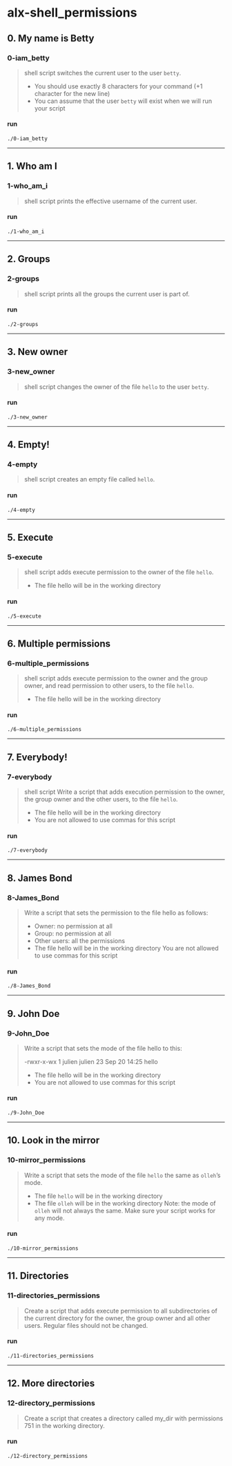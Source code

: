 # alx-shell_permissions

## 0. My name is Betty

### 0-iam_betty
> shell script  switches the current user to the user `betty`.
>
> - You should use exactly 8 characters for your command (+1 character for the new line)
> - You can assume that the user `betty` will exist when we will run your script
#### run
    ./0-iam_betty
___
## 1. Who am I

### 1-who_am_i
> shell script prints the effective username of the current user.
#### run
    ./1-who_am_i
___
## 2. Groups

### 2-groups
> shell script prints all the groups the current user is part of.
#### run
    ./2-groups
___
## 3. New owner

### 3-new_owner
> shell script changes the owner of the file `hello` to the user `betty`.
#### run
    ./3-new_owner
___
## 4. Empty!

### 4-empty
> shell script creates an empty file called `hello`.
#### run
    ./4-empty
___
## 5. Execute

### 5-execute
> shell script adds execute permission to the owner of the file `hello`.
>
> - The file hello will be in the working directory
#### run
    ./5-execute
___
## 6. Multiple permissions

### 6-multiple_permissions
> shell script adds execute permission to the owner and the group owner, and read permission to other users, to the file `hello`.
>
> - The file hello will be in the working directory
#### run
    ./6-multiple_permissions
___
## 7. Everybody!

### 7-everybody
> shell script Write a script that adds execution permission to the owner, the group owner and the other users, to the file `hello`.
>
> - The file hello will be in the working directory
> - You are not allowed to use commas for this script
#### run
    ./7-everybody
___
## 8. James Bond

### 8-James_Bond
> Write a script that sets the permission to the file hello as follows:
> 
> - Owner: no permission at all
> - Group: no permission at all
> - Other users: all the permissions
> - The file hello will be in the working directory You are not allowed to use commas for this script
#### run
    ./8-James_Bond
___
## 9. John Doe

### 9-John_Doe
> Write a script that sets the mode of the file hello to this:
>
>    -rwxr-x-wx 1 julien julien 23 Sep 20 14:25 hello
> - The file hello will be in the working directory
> - You are not allowed to use commas for this script
#### run
    ./9-John_Doe
___
## 10. Look in the mirror

### 10-mirror_permissions
> Write a script that sets the mode of the file `hello` the same as `olleh`’s mode.
>
> - The file `hello` will be in the working directory
> - The file `olleh` will be in the working directory
> Note: the mode of `olleh` will not always the same. Make sure your script works for any mode.
#### run
    ./10-mirror_permissions
___
## 11. Directories

### 11-directories_permissions
> Create a script that adds execute permission to all subdirectories of the current directory for the owner, the group owner and all other users. Regular files should not be changed.
#### run
    ./11-directories_permissions
___
## 12. More directories

### 12-directory_permissions
> Create a script that creates a directory called my_dir with permissions 751 in the working directory.
#### run
    ./12-directory_permissions
